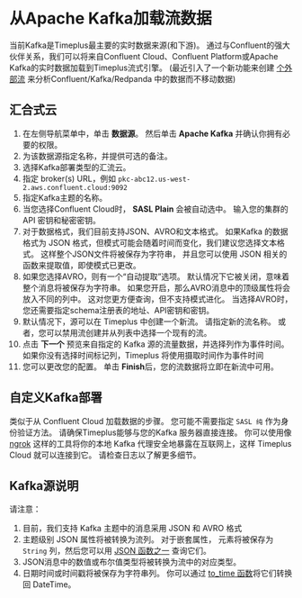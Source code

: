 # 从Apache Kafka加载流数据

当前Kafka是Timeplus最主要的实时数据来源(和下游)。 通过与Confluent的强大伙伴关系，我们可以将来自Confluent Cloud、Confluent Platform或Apache Kafka的实时数据加载到Timeplus流式引擎。 (最近引入了一个新功能来创建 [个外部流](working-with-streams#external_stream) 来分析Confluent/Kafka/Redpanda 中的数据而不移动数据)

## 汇合式云

1. 在左侧导航菜单中，单击 **数据源**。 然后单击 **Apache Kafka** 并确认你拥有必要的权限。
2. 为该数据源指定名称，并提供可选的备注。
2. 选择Kafka部署类型的汇流云。
2. 指定 broker(s) URL，例如 `pkc-abc12.us-west-2.aws.confluent.cloud:9092`
4. 指定Kafka主题的名称。
4. 当您选择Confluent Cloud时， **SASL Plain** 会被自动选中。 输入您的集群的 API 密钥和秘密密钥。
4. 对于数据格式，我们目前支持JSON、AVRO和文本格式。 如果Kafka 的数据格式为 JSON 格式，但模式可能会随着时间而变化，我们建议您选择文本格式。 这样整个JSON文件将被保存为字符串， 并且您可以使用 JSON 相关的函数来提取值，即使模式已更改。
4. 如果您选择AVRO，则有一个“自动提取”选项。 默认情况下它被关闭，意味着整个消息将被保存为字符串。 如果您开启，那么AVRO消息中的顶级属性将会放入不同的列中。 这对您更方便查询，但不支持模式进化。  当选择AVRO时，您还需要指定schema注册表的地址、API密钥和密钥。
5. 默认情况下，源可以在 Timeplus 中创建一个新流。 请指定新的流名称。 或者，您可以禁用流创建并从列表中选择一个现有的流。
7. 点击 **下一个** 预览来自指定的 Kafka 源的流量数据，并选择列作为事件时间。 如果你没有选择时间标记列，Timeplus 将使用摄取时间作为事件时间
8. 您可以更改您的配置。 单击 **Finish**后，您的流数据将立即在新流中可用。

## 自定义Kafka部署

类似于从 Confluent Cloud 加载数据的步骤。 您可能不需要指定 `SASL 纯` 作为身份验证方法。 请确保Timeplus能够与您的Kafka 服务器直接连接。 你可以使用像 [ngrok](https://ngrok.com) 这样的工具将你的本地 Kafka 代理安全地暴露在互联网上，这样 Timeplus Cloud 就可以连接到它。 请检查日志以了解更多细节。

## Kafka源说明

请注意：

1. 目前，我们支持 Kafka 主题中的消息采用 JSON 和 AVRO 格式
2. 主题级别 JSON 属性将被转换为流列。 对于嵌套属性， 元素将被保存为 `String` 列，然后您可以用 [JSON 函数之一](functions#processing-json) 查询它们。
3. JSON消息中的数值或布尔值类型将被转换为流中的对应类型。
4. 日期时间或时间戳将被保存为字符串列。 你可以通过 [to_time 函数](functions#to_time)将它们转换回 DateTime。
